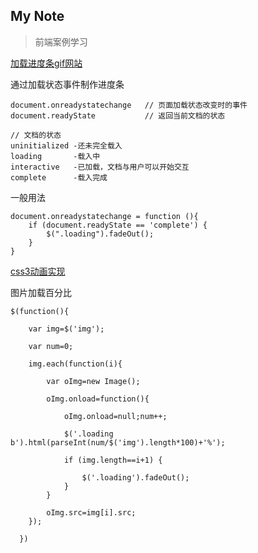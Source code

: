 My Note
--------
> 前端案例学习

[加载进度条gif网站](https://preloaders.net)

通过加载状态事件制作进度条
```
document.onreadystatechange   // 页面加载状态改变时的事件
document.readyState           // 返回当前文档的状态
```
```
// 文档的状态
uninitialized -还未完全载入
loading       -载入中
interactive   -已加载，文档与用户可以开始交互
complete      -载入完成
```
一般用法
```
document.onreadystatechange = function (){
	if (document.readyState == 'complete') {
		$(".loading").fadeOut();
	}
}
```
[css3动画实现](https://www.loading.io/)

图片加载百分比
```
$(function(){

	var img=$('img');

	var num=0;

	img.each(function(i){

		var oImg=new Image();

		oImg.onload=function(){

			oImg.onload=null;num++;

			$('.loading b').html(parseInt(num/$('img').length*100)+'%');

			if (img.length==i+1) {

				$('.loading').fadeOut();
			}
		}

		oImg.src=img[i].src;
	});

  })
```





